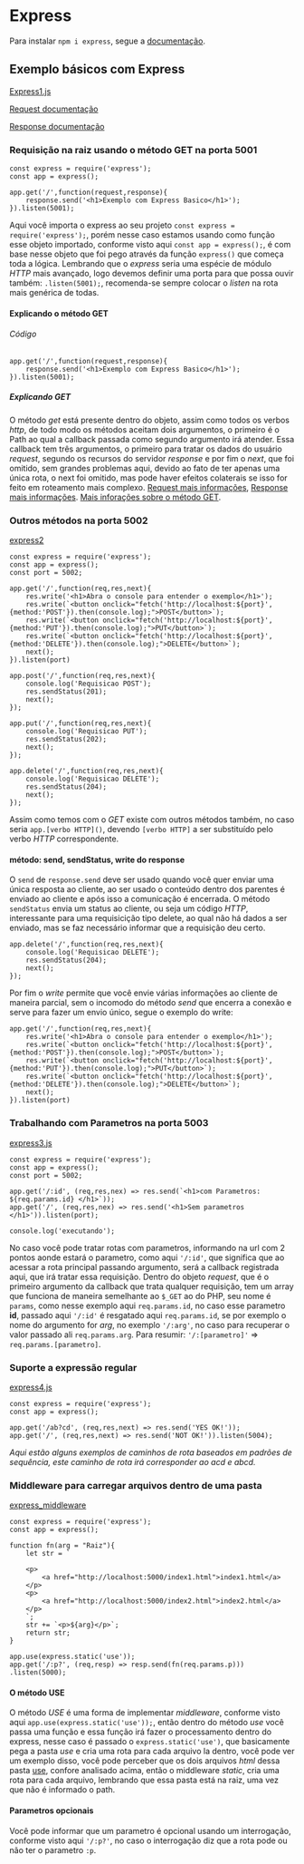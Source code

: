 # Express
Para instalar `npm i express`, segue a [documentação](https://expressjs.com/pt-br/).

## Exemplo básicos com Express
[Express1.js](express1.js)

[Request documentação](https://expressjs.com/pt-br/api.html#req)

[Response documentação](https://expressjs.com/pt-br/api.html#res)
### Requisição na raiz usando o método GET na porta 5001

    const express = require('express');
    const app = express();

    app.get('/',function(request,response){
        response.send('<h1>Exemplo com Express Basico</h1>');
    }).listen(5001);

Aqui você importa o express ao seu projeto `const express = require('express');`, porém nesse caso estamos usando como função esse objeto importado, conforme visto aqui `const app = express();`, é com base nesse objeto que foi pego através da função `express()` que começa toda a lógica. Lembrando que o *express* seria uma espécie de módulo *HTTP* mais avançado, logo devemos definir uma porta para que possa ouvir também: `.listen(5001);`, recomenda-se sempre colocar o *listen* na rota mais genérica de todas.

#### Explicando o método GET
###### Código
    app.get('/',function(request,response){
        response.send('<h1>Exemplo com Express Basico</h1>');
    }).listen(5001);

##### Explicando GET
O método *get* está presente dentro do objeto, assim como todos os verbos *http*, de todo modo os métodos aceitam dois argumentos, o primeiro é o Path ao qual a callback passada como segundo argumento irá atender. Essa callback tem três argumentos, o primeiro para tratar os dados do usuário *request*, segundo os recursos do servidor *response* e por fim o *next*, que foi omitido, sem grandes problemas aqui, devido ao fato de ter apenas uma única rota, o next foi omitido, mas pode haver efeitos colaterais se isso for feito em roteamento mais complexo. [Request mais informações](https://expressjs.com/pt-br/api.html#req), [Response mais informações](https://expressjs.com/pt-br/api.html#res). [Mais inforações sobre o método GET](https://expressjs.com/pt-br/4x/api.html#app.get.method).

### Outros métodos na porta 5002
[express2](express2.js)

    const express = require('express');
    const app = express();
    const port = 5002;

    app.get('/',function(req,res,next){    
        res.write('<h1>Abra o console para entender o exemplo</h1>');
        res.write(`<button onclick="fetch('http://localhost:${port}',{method:'POST'}).then(console.log);">POST</button>`);
        res.write(`<button onclick="fetch('http://localhost:${port}',{method:'PUT'}).then(console.log);">PUT</button>`);
        res.write(`<button onclick="fetch('http://localhost:${port}',{method:'DELETE'}).then(console.log);">DELETE</button>`);
        next();
    }).listen(port)

    app.post('/',function(req,res,next){
        console.log('Requisicao POST');
        res.sendStatus(201);
        next();
    });

    app.put('/',function(req,res,next){
        console.log('Requisicao PUT');
        res.sendStatus(202);
        next();
    });

    app.delete('/',function(req,res,next){
        console.log('Requisicao DELETE');
        res.sendStatus(204);
        next();
    });

Assim como temos com o *GET* existe com outros métodos também, no caso seria `app.[verbo HTTP]()`, devendo `[verbo HTTP]` a ser substituído pelo verbo *HTTP* correspondente.  

#### método: send, sendStatus, write do response
O `send` de `response.send` deve ser usado quando você quer enviar uma única resposta ao cliente, ao ser usado o conteúdo dentro dos parentes é enviado ao cliente e após isso a comunicação é encerrada. O método `sendStatus` envia um status ao cliente, ou seja um código *HTTP*, interessante para uma requisicição tipo delete, ao qual não há dados a ser enviado, mas se faz necessário informar que a requisição deu certo.

    app.delete('/',function(req,res,next){
        console.log('Requisicao DELETE');
        res.sendStatus(204);
        next();
    });

Por fim o *write* permite que você envie várias informações ao cliente de maneira parcial, sem o incomodo do método *send* que encerra a conexão e serve para fazer um envio único, segue o exemplo do write:

    app.get('/',function(req,res,next){    
        res.write('<h1>Abra o console para entender o exemplo</h1>');
        res.write(`<button onclick="fetch('http://localhost:${port}',{method:'POST'}).then(console.log);">POST</button>`);
        res.write(`<button onclick="fetch('http://localhost:${port}',{method:'PUT'}).then(console.log);">PUT</button>`);
        res.write(`<button onclick="fetch('http://localhost:${port}',{method:'DELETE'}).then(console.log);">DELETE</button>`);
        next();
    }).listen(port)

### Trabalhando com Parametros na porta 5003
[express3.js](express3.js)

    const express = require('express');
    const app = express();
    const port = 5002;

    app.get('/:id', (req,res,nex) => res.send(`<h1>com Parametros: ${req.params.id} </h1>`));
    app.get('/', (req,res,nex) => res.send('<h1>Sem parametros </h1>')).listen(port);

    console.log('executando');

No caso você pode tratar rotas com parametros, informando na url com 2 pontos aonde estará o parametro, como aqui `'/:id'`, que significa que ao acessar a rota principal passando argumento, será a callback registrada aqui, que irá tratar essa requisição. Dentro do objeto *request*, que é o primeiro argumento da callback que trata qualquer requisição, tem um array que funciona de maneira semelhante ao `$_GET` ao do PHP, seu nome é `params`, como nesse exemplo aqui `req.params.id`, no caso esse parametro **id**, passado aqui `'/:id'` é resgatado aqui `req.params.id`, se por exemplo o nome do argumento for *arg*, no exemplo `'/:arg'`, no caso para recuperar o valor passado ali `req.params.arg`. Para resumir: `'/:[parametro]'` => `req.params.[parametro]`.

### Suporte a expressão regular
[express4.js](express4.js)

    const express = require('express');
    const app = express();

    app.get('/ab?cd', (req,res,next) => res.send('YES OK!'));
    app.get('/', (req,res,next) => res.send('NOT OK!')).listen(5004);

*Aqui estão alguns exemplos de caminhos de rota baseados em padrões de sequência, este caminho de rota irá corresponder ao acd e abcd.*

### Middleware para carregar arquivos dentro de uma pasta
[express_middleware](express_middleware.js)

    const express = require('express');
    const app = express();

    function fn(arg = "Raiz"){
        let str = `
            
        <p>
            <a href="http://localhost:5000/index1.html">index1.html</a>
        </p>
        <p>
            <a href="http://localhost:5000/index2.html">index2.html</a>
        </p>        
        `;
        str += `<p>${arg}</p>`;
        return str;
    }

    app.use(express.static('use'));
    app.get('/:p?', (req,resp) => resp.send(fn(req.params.p)))
    .listen(5000);

#### O método USE
O método *USE* é uma forma de implementar *middleware*, conforme visto aqui `app.use(express.static('use'));`, então dentro do método *use* você passa uma função e essa função irá fazer o processamento dentro do express, nesse caso é passado o `express.static('use')`, que basicamente pega a pasta *use* e cria uma rota para cada arquivo la dentro, você pode ver um exemplo disso, você pode perceber que os dois arquivos *html* dessa pasta [use](./use/), confore analisado acima, então o middleware *static*, cria uma rota para cada arquivo, lembrando que essa pasta está na raiz, uma vez que não é informado o path.

#### Parametros opcionais
Você pode informar que um parametro é opcional usando um interrogação, conforme visto aqui `'/:p?'`, no caso o interrogação diz que a rota pode ou não ter o parametro `:p`.
